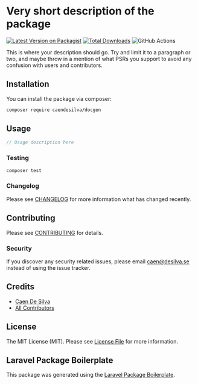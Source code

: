 # Very short description of the package

[![Latest Version on Packagist](https://img.shields.io/packagist/v/caendesilva/docgen.svg?style=flat-square)](https://packagist.org/packages/caendesilva/docgen)
[![Total Downloads](https://img.shields.io/packagist/dt/caendesilva/docgen.svg?style=flat-square)](https://packagist.org/packages/caendesilva/docgen)
![GitHub Actions](https://github.com/caendesilva/docgen/actions/workflows/main.yml/badge.svg)

This is where your description should go. Try and limit it to a paragraph or two, and maybe throw in a mention of what PSRs you support to avoid any confusion with users and contributors.

## Installation

You can install the package via composer:

```bash
composer require caendesilva/docgen
```

## Usage

```php
// Usage description here
```

### Testing

```bash
composer test
```

### Changelog

Please see [CHANGELOG](CHANGELOG.md) for more information what has changed recently.

## Contributing

Please see [CONTRIBUTING](CONTRIBUTING.md) for details.

### Security

If you discover any security related issues, please email caen@desilva.se instead of using the issue tracker.

## Credits

-   [Caen De Silva](https://github.com/caendesilva)
-   [All Contributors](../../contributors)

## License

The MIT License (MIT). Please see [License File](LICENSE.md) for more information.

## Laravel Package Boilerplate

This package was generated using the [Laravel Package Boilerplate](https://laravelpackageboilerplate.com).
